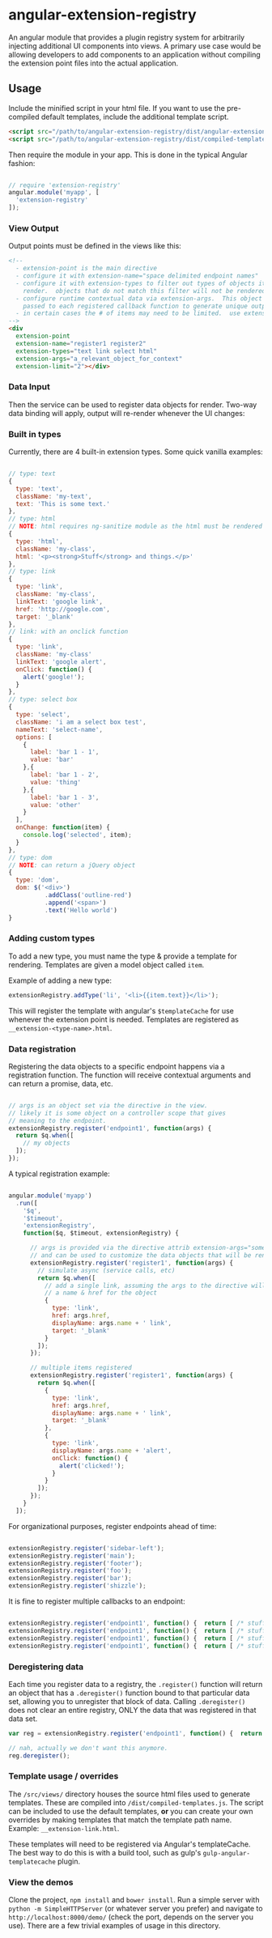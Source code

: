 # angular-extension-registry

An angular module that provides a plugin registry system for arbitrarily injecting additional UI components into views.  A primary use case would be allowing developers to add components to an application without compiling the extension point files into the actual application.

## Usage

Include the minified script in your html file.  If you want to use the pre-compiled default
templates, include the additional template script.

```html
<script src="/path/to/angular-extension-registry/dist/angular-extension-registry.min.js"></script>
<script src="/path/to/angular-extension-registry/dist/compiled-templates.js"></script>
```

Then require the module in your app.  This is done in the typical Angular fashion:

```javascript

// require 'extension-registry'
angular.module('myapp', [
  'extension-registry'
]);
```

### View Output

Output points must be defined in the views like this:


```html
<!--
  - extension-point is the main directive
  - configure it with extension-name="space delimited endpoint names"
  - configure it with extension-types to filter out types of objects it will
    render.  objects that do not match this filter will not be rendered.
  - configure runtime contextual data via extension-args.  This object will be
    passed to each registered callback function to generate unique output
  - in certain cases the # of items may need to be limited.  use extension-limit
-->
<div
  extension-point
  extension-name="register1 register2"
  extension-types="text link select html"
  extension-args="a_relevant_object_for_context"
  extension-limit="2"></div>
```

### Data Input

Then the service can be used to register data objects for render.  Two-way data
binding will apply, output will re-render whenever the UI changes:

### Built in types

Currently, there are 4 built-in extension types.  Some quick vanilla examples:

```javascript

// type: text
{
  type: 'text',
  className: 'my-text',
  text: 'This is some text.'
},
// type: html
// NOTE: html requires ng-sanitize module as the html must be rendered
{
  type: 'html',
  className: 'my-class',
  html: '<p><strong>Stuff</strong> and things.</p>'
},
// type: link
{
  type: 'link',
  className: 'my-class',
  linkText: 'google link',
  href: 'http://google.com',
  target: '_blank'
},
// link: with an onclick function
{
  type: 'link',
  className: 'my-class'
  linkText: 'google alert',
  onClick: function() {
    alert('google!');
  }
},
// type: select box
{
  type: 'select',
  className: 'i am a select box test',
  nameText: 'select-name',
  options: [
    {
      label: 'bar 1 - 1',
      value: 'bar'
    },{
      label: 'bar 1 - 2',
      value: 'thing'
    },{
      label: 'bar 1 - 3',
      value: 'other'
    }
  ],
  onChange: function(item) {
    console.log('selected', item);
  }
},
// type: dom
// NOTE: can return a jQuery object
{
  type: 'dom',
  dom: $('<div>')
          .addClass('outline-red')
          .append('<span>')
          .text('Hello world')
}

```

### Adding custom types

To add a new type, you must name the type & provide a template for rendering.
Templates are given a model object called `item`.

Example of adding a new type:

```javascript
extensionRegistry.addType('li', '<li>{{item.text}}</li>');

```

This will register the template with angular's `$templateCache` for use whenever the extension point is needed.  Templates are registered as `__extension-<type-name>.html`.  


### Data registration

Registering the data objects to a specific endpoint happens via a registration
function.  The function will receive contextual arguments and can return a
promise, data, etc.

```javascript

// args is an object set via the directive in the view.
// likely it is some object on a controller scope that gives
// meaning to the endpoint.
extensionRegistry.register('endpoint1', function(args) {
  return $q.when([
    // my objects
  ]);
});


```

A typical registration example:

```javascript

angular.module('myapp')
  .run([
    '$q',
    '$timeout',
    'extensionRegistry',
    function($q, $timeout, extensionRegistry) {

      // args is provided via the directive attrib extension-args="some_object"
      // and can be used to customize the data objects that will be rendered
      extensionRegistry.register('register1', function(args) {
        // simulate async (service calls, etc)
        return $q.when([
          // add a single link, assuming the args to the directive will provide
          // a name & href for the object
          {
            type: 'link',
            href: args.href,
            displayName: args.name + ' link',
            target: '_blank'
          }
        ]);
      });

      // multiple items registered
      extensionRegistry.register('register1', function(args) {
        return $q.when([
          {
            type: 'link',
            href: args.href,
            displayName: args.name + ' link',
            target: '_blank'
          },
          {
            type: 'link',
            displayName: args.name + 'alert',
            onClick: function() {
              alert('clicked!');
            }
          }
        ]);
      });
    }
  ]);

```

For organizational purposes, register endpoints ahead of time:

```javascript

extensionRegistry.register('sidebar-left');
extensionRegistry.register('main');
extensionRegistry.register('footer');
extensionRegistry.register('foo');
extensionRegistry.register('bar');
extensionRegistry.register('shizzle');

```

It is fine to register multiple callbacks to an endpoint:

```javascript

extensionRegistry.register('endpoint1', function() {  return [ /* stuff */ ] });
extensionRegistry.register('endpoint1', function() {  return [ /* stuff2 */ ] });
extensionRegistry.register('endpoint1', function() {  return [ /* stuff3 */ ] });
extensionRegistry.register('endpoint1', function() {  return [ /* stuff4 */ ] });
```

### Deregistering data

Each time you register data to a registry, the `.register()` function will return an object that
has a `.deregister()` function bound to that particular data set, allowing you to unregister that
block of data.  Calling `.deregister()` does not clear an entire registry, ONLY the data that was
registered in that data set.

```javascript
var reg = extensionRegistry.register('endpoint1', function() {  return [ /* stuff */ ] });

// nah, actually we don't want this anymore.
reg.deregister();

```

### Template usage / overrides

The `/src/views/` directory houses the source html files used to generate templates.  These
are compiled into `/dist/compiled-templates.js`.  The script can be included to use the default
templates, **or** you can create your own overrides by making templates that match the template
path name.  Example: `__extension-link.html`.

These templates will need to be registered via Angular's templateCache.  The best way to do this
is with a build tool, such as gulp's `gulp-angular-templatecache` plugin.

### View the demos

Clone the project, `npm install` and `bower install`.  Run a simple server with
`python -m SimpleHTTPServer` (or whatever server you prefer) and navigate to
`http://localhost:8000/demo/` (check the port, depends on the server you use).
There are a few trivial examples of usage in this directory.
